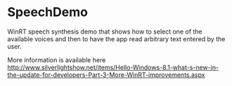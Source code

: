SpeechDemo
==========

WinRT speech synthesis demo that shows how to select one of the available voices and then to have the app read arbitrary text entered by the user.



More information is available here
http://www.silverlightshow.net/items/Hello-Windows-8.1-what-s-new-in-the-update-for-developers-Part-3-More-WinRT-improvements.aspx
